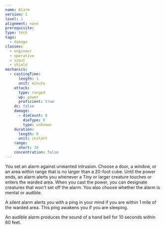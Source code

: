 ```yaml
---
name: Alarm
version: 1
level: 1
alignment: none
prerequisite: 
type: tech
tags:
  - damage
classes:
  - engineer
  - operative
  - scout
  - shield
mechanics:
  - castingTime:
      length: 1
      unit: minute
    attack:
      type: ranged
      wp: power
      proficient: true
    dc: false
    damage:
      - dieCount: 0
        dieType: 0
        type: unknown
    duration:
      length: 0
      unit: instant
    range:
      short: 30
    concentration: false
---
```

You set an alarm against unwanted intrusion. Choose a door, a window, or an area within range that is no larger than a 20-foot cube. Until the power ends, an alarm alerts you whenever a Tiny or larger creature touches or enters the warded area. When you cast the power, you can designate creatures that won't set off the alarm. You also choose whether the alarm is mental or audible. 

A silent alarm alerts you with a ping in your mind if you are within 1 mile of the warded area. This ping awakens you if you are sleeping.

An audible alarm produces the sound of a hand bell for 10 seconds within 60 feet.
    